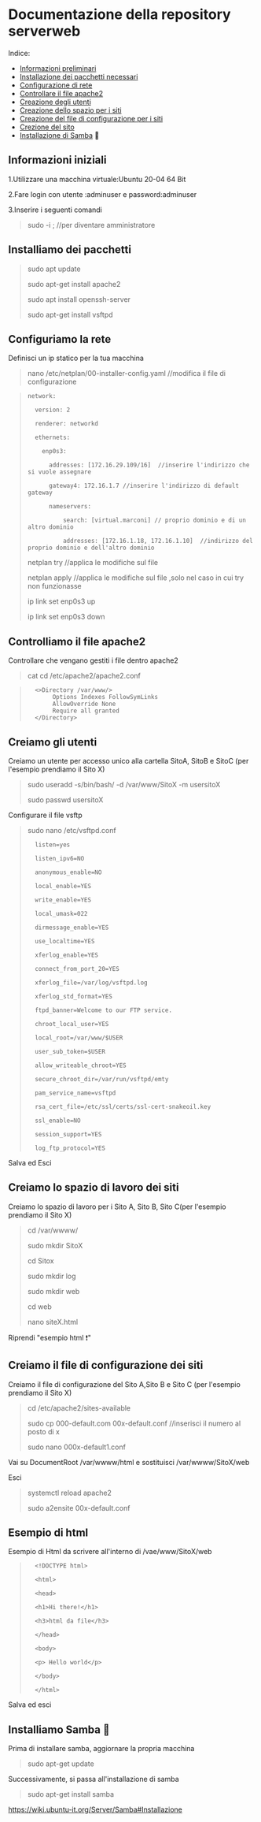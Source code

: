 
# Documentazione della repository serverweb

Indice:
 - [Informazioni preliminari](#Informazioni-iniziali)<br>
 - [Installazione dei pacchetti necessari](#Installiamo-dei-pacchetti)<br> 
 - [Configurazione di rete](#Configuriamo-la-rete)<br>
 - [Controllare il file apache2](#Controlliamo-il-file-apache2)<br>
 - [Creazione degli utenti](#Creiamo-gli-utenti)<br>
 - [Creazione dello spazio per i siti](#Creiamo-lo-spazio-di-lavoro-dei-siti)<br>
 - [Creazione del file di configurazione per i siti](#Creiamo-il-file-di-configurazione-dei-siti)<br>
 - [Crezione del sito](#Esempio-di-html)  <br>
 - [Installazione di Samba](#Installiamo-Samba)
  :woman_dancing:
 
 ## Informazioni iniziali

1.Utilizzare una macchina virtuale:Ubuntu 20-04 64 Bit

2.Fare login con utente :adminuser e password:adminuser

3.Inserire i seguenti comandi

>sudo -i ; //per diventare amministratore

## Installiamo dei pacchetti

>sudo apt update
>
>sudo apt-get install apache2
>
>sudo apt install openssh-server
>
>sudo apt-get install vsftpd

## Configuriamo la rete

Definisci un ip statico per la tua macchina

>nano /etc/netplan/00-installer-config.yaml //modifica il file di configurazione

>
>
>     network:
>
>       version: 2
>
>       renderer: networkd
>
>       ethernets:
>
>         enp0s3:
>     
>           addresses: [172.16.29.109/16]  //inserire l'indirizzo che si vuole assegnare
>
>           gateway4: 172.16.1.7 //inserire l'indirizzo di default gateway
>
>           nameservers:
>
>               search: [virtual.marconi] // proprio dominio e di un altro dominio
>
>               addresses: [172.16.1.18, 172.16.1.10]  //indirizzo del proprio dominio e dell'altro dominio
>
>netplan try //applica le modifiche sul file
>
>netplan apply //applica le modifiche sul file ,solo nel caso in cui try non funzionasse
>
>ip link set enp0s3 up
>
>ip link set enp0s3 down

## Controlliamo il file apache2

Controllare che vengano gestiti i file dentro apache2

>cat cd /etc/apache2/apache2.conf
>

>
>       <>Directory /var/www/>
>            Options Indexes FollowSymLinks
>            AllowOverride None
>            Require all granted
>       </Directory>
>

## Creiamo gli utenti

Creiamo un utente per accesso unico alla cartella SitoA, SitoB e SitoC (per l'esempio prendiamo il Sito X)

>sudo useradd -s/bin/bash/ -d /var/www/SitoX -m usersitoX
>
> sudo passwd usersitoX
>
Configurare il file vsftp
>
>sudo nano /etc/vsftpd.conf
>
>
>       listen=yes
>
>       listen_ipv6=NO
>
>       anonymous_enable=NO
>
>       local_enable=YES
>
>       write_enable=YES
>
>       local_umask=022
>
>       dirmessage_enable=YES
>
>       use_localtime=YES
>
>       xferlog_enable=YES
>
>       connect_from_port_20=YES
>
>       xferlog_file=/var/log/vsftpd.log
>
>       xferlog_std_format=YES
>
>       ftpd_banner=Welcome to our FTP service.
>
>       chroot_local_user=YES
>
>       local_root=/var/www/$USER
>
>       user_sub_token=$USER
>
>       allow_writeable_chroot=YES
>
>       secure_chroot_dir=/var/run/vsftpd/emty
>
>       pam_service_name=vsftpd
>
>       rsa_cert_file=/etc/ssl/certs/ssl-cert-snakeoil.key
>
>       ssl_enable=NO
>
>       session_support=YES
>
>       log_ftp_protocol=YES
>
>
Salva ed Esci

## Creiamo lo spazio di lavoro dei siti

Creiamo lo spazio di lavoro per i Sito A, Sito B, Sito C(per l'esempio prendiamo il Sito X)
>cd /var/wwww/
>
>sudo mkdir SitoX
>
>cd Sitox
>
>sudo mkdir log
>
>sudo mkdir web
>
>cd web
>
>nano siteX.html
>
Riprendi "esempio html :exclamation:"

## Creiamo il file di configurazione dei siti

Creiamo il file di configurazione del Sito A,Sito B e Sito C (per l'esempio prendiamo il Sito X)
>cd /etc/apache2/sites-available
>
>sudo cp 000-default.com 00x-default.conf //inserisci il numero al posto di x
>
>sudo nano 000x-default1.conf
>
Vai su DocumentRoot /var/wwww/html e sostituisci /var/wwww/SitoX/web

Esci
>
>systemctl reload apache2
>
>sudo a2ensite 00x-default.conf
>


## Esempio di html
Esempio di Html da scrivere all'interno di /vae/www/SitoX/web

>       <!DOCTYPE html>
>
>       <html>
>
>       <head>
>
>       <h1>Hi there!</h1>
>
>       <h3>html da file</h3>
>
>       </head>
>
>       <body>
>
>       <p> Hello world</p>
>
>       </body>
>
>       </html>
>
>
Salva ed esci

## Installiamo Samba  :woman_dancing:

Prima di installare samba, aggiornare la propria macchina
>sudo apt-get update

Successivamente, si passa all'installazione di samba
>sudo apt-get install samba
>

https://wiki.ubuntu-it.org/Server/Samba#Installazione
